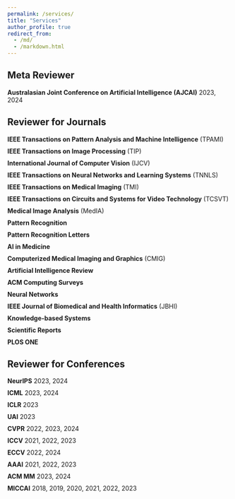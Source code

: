 ```yaml
---
permalink: /services/
title: "Services"
author_profile: true
redirect_from: 
  - /md/
  - /markdown.html
---
```


## Meta Reviewer
<div style="margin-bottom: 20px;">
  <ul style="list-style-type: none; padding-left: 0;">
     <li style="margin-bottom: 10px;"><strong>Australasian Joint Conference on Artificial Intelligence (AJCAI)</strong> 2023, 2024</li>
  </ul>
</div>

## Reviewer for Journals
<div style="margin-bottom: 20px;">
  <ul style="list-style-type: none; padding-left: 0;">
    <li style="margin-bottom: 10px;"><strong>IEEE Transactions on Pattern Analysis and Machine Intelligence</strong> (TPAMI)</li>
    <li style="margin-bottom: 10px;"><strong>IEEE Transactions on Image Processing</strong> (TIP)</li>
    <li style="margin-bottom: 10px;"><strong>International Journal of Computer Vision</strong> (IJCV)</li>
    <li style="margin-bottom: 10px;"><strong>IEEE Transactions on Neural Networks and Learning Systems</strong> (TNNLS)</li>
    <li style="margin-bottom: 10px;"><strong>IEEE Transactions on Medical Imaging</strong> (TMI)</li>
    <li style="margin-bottom: 10px;"><strong>IEEE Transactions on Circuits and Systems for Video Technology</strong> (TCSVT)</li>
    <li style="margin-bottom: 10px;"><strong>Medical Image Analysis</strong> (MedIA)</li>
    <li style="margin-bottom: 10px;"><strong>Pattern Recognition</strong></li>
    <li style="margin-bottom: 10px;"><strong>Pattern Recognition Letters</strong></li>
    <li style="margin-bottom: 10px;"><strong>AI in Medicine</strong></li>
    <li style="margin-bottom: 10px;"><strong>Computerized Medical Imaging and Graphics</strong> (CMIG)</li>
    <li style="margin-bottom: 10px;"><strong>Artificial Intelligence Review</strong></li>
    <li style="margin-bottom: 10px;"><strong>ACM Computing Surveys</strong></li>
    <li style="margin-bottom: 10px;"><strong>Neural Networks</strong></li>
    <li style="margin-bottom: 10px;"><strong>IEEE Journal of Biomedical and Health Informatics</strong> (JBHI)</li>
    <li style="margin-bottom: 10px;"><strong>Knowledge-based Systems</strong></li>
    <li style="margin-bottom: 10px;"><strong>Scientific Reports</strong></li>
    <li style="margin-bottom: 10px;"><strong>PLOS ONE</strong></li>
  </ul>
</div>

## Reviewer for Conferences
<div style="margin-bottom: 20px;">
  <ul style="list-style-type: none; padding-left: 0;">
    <li style="margin-bottom: 10px;"><strong>NeurIPS</strong> 2023, 2024</li>
    <li style="margin-bottom: 10px;"><strong>ICML</strong> 2023, 2024</li>
    <li style="margin-bottom: 10px;"><strong>ICLR</strong> 2023</li>
    <li style="margin-bottom: 10px;"><strong>UAI</strong> 2023</li>
    <li style="margin-bottom: 10px;"><strong>CVPR</strong> 2022, 2023, 2024</li>
    <li style="margin-bottom: 10px;"><strong>ICCV</strong> 2021, 2022, 2023</li>
    <li style="margin-bottom: 10px;"><strong>ECCV</strong> 2022, 2024</li>
    <li style="margin-bottom: 10px;"><strong>AAAI</strong> 2021, 2022, 2023</li>
    <li style="margin-bottom: 10px;"><strong>ACM MM</strong> 2023, 2024</li>
    <li style="margin-bottom: 10px;"><strong>MICCAI</strong> 2018, 2019, 2020, 2021, 2022, 2023</li>
  </ul>
</div>
